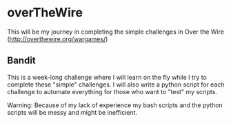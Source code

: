 # overTheWire  

This will be my journey in completing the simple challenges in Over the Wire (http://overthewire.org/wargames/)

## Bandit  

This is a week-long challenge where I will learn on the fly while I try to complete these "simple" challenges. I will also write a python script for each challenge to automate everything for those who want to "test" my scripts.  

Warning: Because of my lack of experience my bash scripts and the python scripts will be messy and might be inefficient. 
